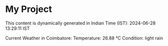 # My Project

This content is dynamically generated in Indian Time (IST): 2024-06-28 13:29:11 IST


Current Weather in Coimbatore:
Temperature: 26.88 °C
Condition: light rain
